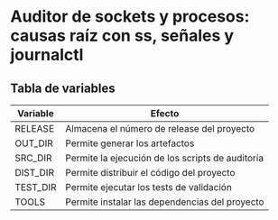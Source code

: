 # Auditor de sockets y procesos: causas raíz con ss, señales y journalctl 

## Tabla de variables

| Variable       | Efecto                                     |
|----------------|-------------------------------------------------|
| RELEASE       | Almacena el número de release del proyecto               |
| OUT_DIR        | Permite generar los artefactos             |
| SRC_DIR     | Permite la ejecución de los scripts de auditoría   |
| DIST_DIR     | Permite distribuir el código del proyecto          |
| TEST_DIR       | Permite ejecutar los tests de validación        |
| TOOLS   | Permite instalar las dependencias del proyecto   |